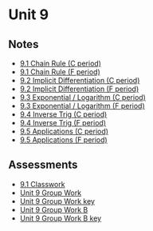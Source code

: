 # Unit 9

## Notes

- <a href="../notes/PCHA_9.1_ChainRule_C.pdf">9.1 Chain Rule (C period)</a>
- <a href="../notes/PCHA_9.1_ChainRule_F.pdf">9.1 Chain Rule (F period)</a>
- <a href="../notes/PCHA_9.2_ImplicitDiff_C.pdf">9.2 Implicit Differentiation (C period)</a>
- <a href="../notes/PCHA_9.2_ImplicitDiff_F.pdf">9.2 Implicit Differentiation (F period)</a>
- <a href="../notes/PCHA_9.3_ExpLog_C.pdf">9.3 Exponential / Logarithm (C period)</a>
- <a href="../notes/PCHA_9.3_ExpLog_F.pdf">9.3 Exponential / Logarithm (F period)</a>
- <a href="../notes/PCHA_9.4_InverseTrig_C.pdf">9.4 Inverse Trig (C period)</a>
- <a href="../notes/PCHA_9.4_InverseTrig_F.pdf">9.4 Inverse Trig (F period)</a>
- <a href="../notes/PCHA_9.5_Applications_C.pdf">9.5 Applications (C period)</a>
- <a href="../notes/PCHA_9.5_Applications_F.pdf">9.5 Applications (F period)</a>

## Assessments

- <a href="../assessments/pcha_9.1_classwork.pdf">9.1 Classwork</a>
- <a href="../assessments/pcha_unit9_group.pdf">Unit 9 Group Work</a>
- <a href="../assessments/pcha_unit9_group_key.pdf">Unit 9 Group Work key</a>
- <a href="../assessments/pcha_unit9_group_b.pdf">Unit 9 Group Work B</a>
- <a href="../assessments/pcha_unit9_group_b_key.pdf">Unit 9 Group Work B key</a>

